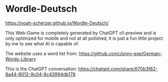 # Wordle-Deutsch
https://noah-scherzer.github.io/Wordle-Deutsch/

This Web-Game is completely generated by ChatGPT o1-preview and is only optimized for mobile and not at all polished, it is just a fun little project by me to see what AI is capable of.

The website uses a word list from: https://github.com/Jonny-exe/German-Words-Library

This is the ChatGPT conversation:
https://chatgpt.com/share/670b3f82-8a44-8012-9c04-6c43994db178
